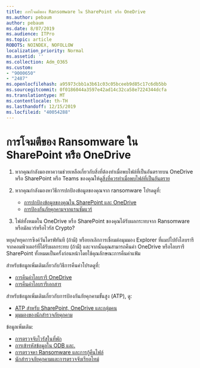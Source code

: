 ```yaml
---
title: การโจมตีของ Ransomware ใน SharePoint หรือ OneDrive
ms.author: pebaum
author: pebaum
ms.date: 8/07/2019
ms.audience: ITPro
ms.topic: article
ROBOTS: NOINDEX, NOFOLLOW
localization_priority: Normal
ms.assetid: ''
ms.collection: Adm_O365
ms.custom:
- "9000650"
- "2487"
ms.openlocfilehash: a95973cbb1a3b61c03c05bceeb9d85c17c6db5bb
ms.sourcegitcommit: 0f0186044a3597e42ad14c32ca58e7224344dcfa
ms.translationtype: MT
ms.contentlocale: th-TH
ms.lasthandoff: 12/15/2019
ms.locfileid: "40054288"
---
```

# <a name="ransomware-attack-in-sharepoint-or-onedrive"></a>การโจมตีของ Ransomware ใน SharePoint หรือ OneDrive

1.  หากคุณกำลังมองหาความช่วยเหลือเกี่ยวกับสิ่งที่ต้องทำเมื่อพบไฟล์ที่เป็นอันตรายบน OneDrive หรือ SharePoint หรือ Teams ของคุณให้ดู[สิ่งที่ควรทำเมื่อพบไฟล์ที่เป็นอันตราย](https://support.office.com/en-ie/article/what-to-do-when-a-malicious-file-is-found-in-sharepoint-online-onedrive-or-microsoft-teams-01e902ad-a903-4e0f-b093-1e1ac0c37ad2)
2. หากคุณกำลังมองหาวิธีการปกป้องข้อมูลของคุณจาก ransomware โปรดดูที่:
    - [การปกป้องข้อมูลของคุณใน SharePoint และ OneDrive](https://docs.microsoft.com/sharepoint/safeguarding-your-data) 
    - [การป้องกันภัยคุกคามจากแรนซัมแวร์](https://docs.microsoft.com/windows/security/threat-protection/intelligence/ransomware-malware)    

3.  ไฟล์ทั้งหมดใน OneDrive หรือ SharePoint ของคุณได้รับผลกระทบจาก Ransomware หรือมัลแวร์หรือไวรัส Crypto? 

หยุด/หยุดการซิงค์วันไดรฟ์ทันที (ถ้ามี) หรือยกเลิกการเชื่อมต่อมุมมอง Explorer ที่แมปไปยังไลบรารีจากคอมพิวเตอร์ที่ได้รับผลกระทบ (ถ้ามี) และจากนั้นคุณสามารถคืนค่า OneDrive หรือไลบรารี SharePoint ทั้งหมดเป็นครั้งก่อนหน้าโดยใช้คุณลักษณะการคืนค่าแฟ้ม 

สำหรับข้อมูลเพิ่มเติมเกี่ยวกับวิธีการคืนค่าโปรดดูที่:

- [การคืนค่าไลบรารี OneDrive](https://support.office.com/article/restore-your-onedrive-fa231298-759d-41cf-bcd0-25ac53eb8a150)
- [การคืนค่าไลบรารีเอกสาร](https://support.office.com/article/restore-a-document-library-317791c3-8bd0-4dfd-8254-3ca90883d39a)

สำหรับข้อมูลเพิ่มเติมเกี่ยวกับการป้องกันภัยคุกคามขั้นสูง (ATP), ดู:
- [ATP สำหรับ SharePoint, OneDrive และกลุ่มคน](https://docs.microsoft.com/office365/securitycompliance/atp-for-spo-odb-and-teams)
- [มุมมองของนักสำรวจภัยคุกคาม](https://docs.microsoft.com/office365/securitycompliance/threat-explorer-views)

ข้อมูลเพิ่มเติม:

- [การตรวจจับไวรัสในที่พัก](https://docs.microsoft.com/office365/securitycompliance/virus-detection-in-spo)</br>
- [การเข้ารหัสข้อมูลใน ODB และ.](https://docs.microsoft.com/office365/securitycompliance/data-encryption-in-odb-and-spo)</br>
- [การตรวจหา Ransomware และการกู้คืนไฟล์](https://support.office.com/article/Ransomware-detection-and-recovering-your-files-0d90ec50-6bfd-40f4-acc7-b8c12c73637f)</br>
- [นักสำรวจภัยคุกคามและการตรวจจับเรียลไทม์](https://docs.microsoft.com/office365/securitycompliance/threat-explorer-views)